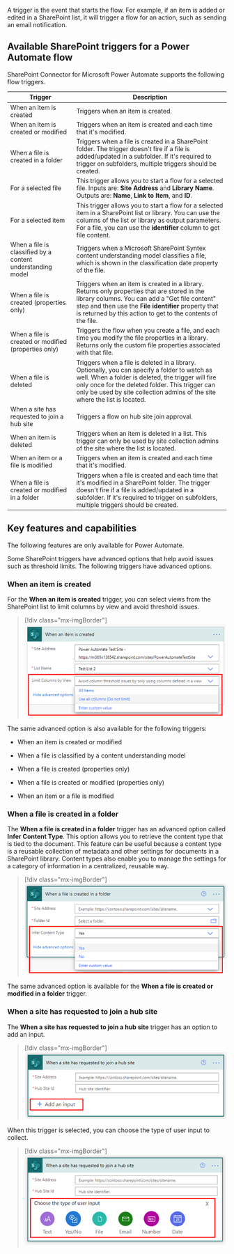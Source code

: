 A trigger is the event that starts the flow. For example, if an item is added or edited in a SharePoint list, it will trigger a flow for an action, such as sending an email notification.

## Available SharePoint triggers for a Power Automate flow

SharePoint Connector for Microsoft Power Automate supports the following flow triggers.

| **Trigger** | **Description** |
|-------------|-----------------|
| When an item is created | Triggers when an item is created. |
| When an item is created or modified | Triggers when an item is created and each time that it's modified. |
| When a file is created in a folder | Triggers when a file is created in a SharePoint folder. The trigger doesn't fire if a file is added/updated in a subfolder. If it's required to trigger on subfolders, multiple triggers should be created. |
| For a selected file | This trigger allows you to start a flow for a selected file. Inputs are: **Site Address** and **Library Name**. Outputs are: **Name**, **Link to Item**, and **ID**. |
| For a selected item | This trigger allows you to start a flow for a selected item in a SharePoint list or library. You can use the columns of the list or library as output parameters. For a file, you can use the **identifier** column to get file content. |
| When a file is classified by a content understanding model | Triggers when a Microsoft SharePoint Syntex content understanding model classifies a file, which is shown in the classification date property of the file. |
| When a file is created (properties only) | Triggers when an item is created in a library. Returns only properties that are stored in the library columns. You can add a "Get file content" step and then use the **File identifier** property that is returned by this action to get to the contents of the file. |
| When a file is created or modified (properties only) | Triggers the flow when you create a file, and each time you modify the file properties in a library. Returns only the custom file properties associated with that file.
| When a file is deleted | Triggers when a file is deleted in a library. Optionally, you can specify a folder to watch as well. When a folder is deleted, the trigger will fire only once for the deleted folder. This trigger can only be used by site collection admins of the site where the list is located. |
| When a site has requested to join a hub site | Triggers a flow on hub site join approval. |
| When an item is deleted | Triggers when an item is deleted in a list. This trigger can only be used by site collection admins of the site where the list is located. |
| When an item or a file is modified | Triggers when an item is created and each time that it's modified. |
| When a file is created or modified in a folder | Triggers when a file is created and each time that it's modified in a SharePoint folder. The trigger doesn't fire if a file is added/updated in a subfolder. If it's required to trigger on subfolders, multiple triggers should be created. |

## Key features and capabilities

The following features are only available for Power Automate.

Some SharePoint triggers have advanced options that help avoid issues such as threshold limits. The following triggers have advanced options.

### When an item is created

For the **When an item is created** trigger, you can select views from the SharePoint list to limit columns by view and avoid threshold issues.

> [!div class="mx-imgBorder"]
> [![Screenshot of the When an item is created dialog box.](../media/2-1-created.png)](../media/2-1-created.png#lightbox)

The same advanced option is also available for the following triggers:

- When an item is created or modified

- When a file is classified by a content understanding model

- When a file is created (properties only)

- When a file is created or modified (properties only)

- When an item or a file is modified

### When a file is created in a folder

The **When a file is created in a folder** trigger has an advanced option called **Infer Content Type**. This option allows you to retrieve the content type that is tied to the document. This feature can be useful because a content type is a reusable collection of metadata and other settings for documents in a SharePoint library. Content types also enable you to manage the settings for a category of information in a centralized, reusable way.

> [!div class="mx-imgBorder"]
> [![Screenshot of the When a file is created in a folder dialog box.](../media/2-2-file-created.png)](../media/2-2-file-created.png#lightbox)

The same advanced option is available for the **When a file is created or modified in a folder** trigger.

### When a site has requested to join a hub site

The **When a site has requested to join a hub site** trigger has an option to add an input.

> [!div class="mx-imgBorder"]
> [![Screenshot of the When a site has requested to join a hub site dialog box.](../media/2-3-join-hub-site.png)](../media/2-3-join-hub-site.png#lightbox)

When this trigger is selected, you can choose the type of user input to collect.

> [!div class="mx-imgBorder"]
> [![Screenshot of the dialog box with Add an input button selected to reveal the input types of Text, Yes/No, File, Email, Number, and Date.](../media/2-4-choose-type.png)](../media/2-4-choose-type.png#lightbox)
